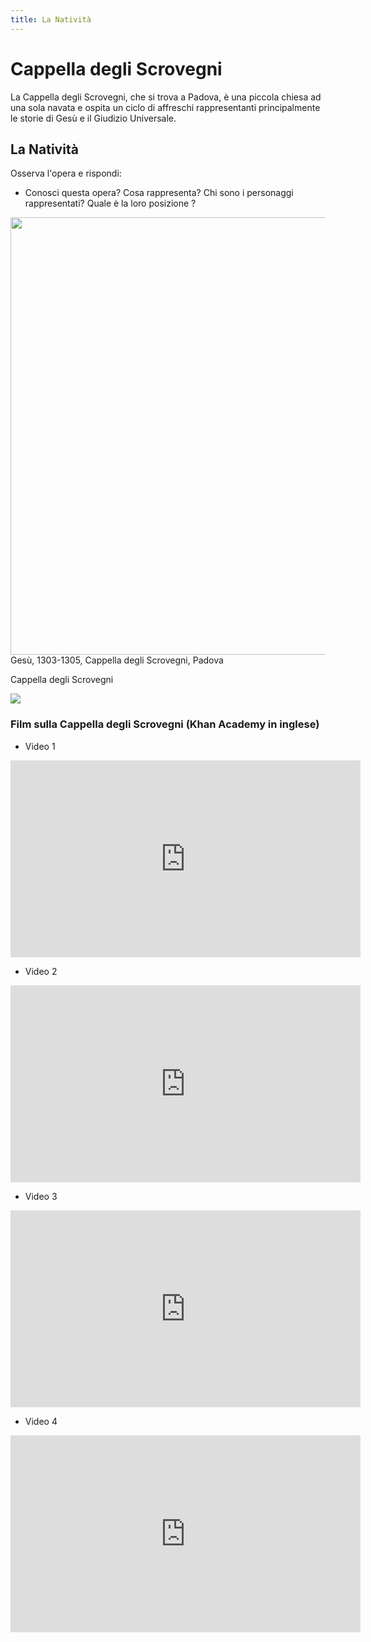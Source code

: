 ```yaml
---
title: La Natività
---
```


# Cappella degli Scrovegni

La Cappella degli Scrovegni, che si trova a Padova, è una piccola chiesa ad una sola navata e ospita un ciclo di affreschi rappresentanti principalmente le storie di Gesù e il Giudizio Universale.

## La Natività

Osserva l'opera e rispondi:
- Conosci questa opera? Cosa rappresenta? Chi sono i personaggi rappresentati? Quale è la loro posizione ?

<img src="https://www.ilcaffeartisticodilo.it/wp-content/uploads/2015/12/Giotto-Nativit%C3%A0-1303-1305-Padova-Cappella-degli-Scrovegni.-998x1024.jpg"
 width="680" height="700">
 Gesù, 1303-1305, Cappella degli Scrovegni, Padova
 
 
Cappella degli Scrovegni
 
<img src="https://www.venetoinside.com/files/images/tours/veneto/visita-guidata-serale-scrovegni/2-scrovegni.jpg">


### Film sulla Cappella degli Scrovegni (Khan Academy in inglese)

- Video 1
<iframe width="560" height="315" src="https://www.youtube.com/embed/47QgqdeSi0U" frameborder="0" allow="accelerometer; autoplay; encrypted-media; gyroscope; picture-in-picture" allowfullscreen></iframe>

- Video 2
<iframe width="560" height="315" src="https://www.youtube.com/embed/I356lV1v8Bc" frameborder="0" allow="accelerometer; autoplay; encrypted-media; gyroscope; picture-in-picture" allowfullscreen></iframe>

- Video 3
<iframe width="560" height="315" src="https://www.youtube.com/embed/RbBQN0Wt_wY" frameborder="0" allow="accelerometer; autoplay; encrypted-media; gyroscope; picture-in-picture" allowfullscreen></iframe>

- Video 4
<iframe width="560" height="315" src="https://www.youtube.com/embed/6z_Kjsn8VLI" frameborder="0" allow="accelerometer; autoplay; encrypted-media; gyroscope; picture-in-picture" allowfullscreen></iframe>



